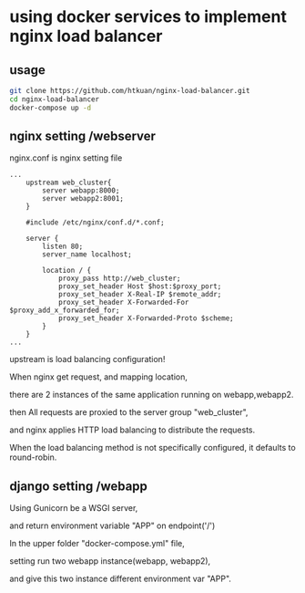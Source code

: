 # using docker services to implement nginx load balancer

## usage
```bash
git clone https://github.com/htkuan/nginx-load-balancer.git
cd nginx-load-balancer
docker-compose up -d
```

## nginx setting /webserver

nginx.conf is nginx setting file
```
...
    upstream web_cluster{
        server webapp:8000;
        server webapp2:8001;
    }

    #include /etc/nginx/conf.d/*.conf;

    server {
        listen 80;
        server_name localhost;

        location / {
            proxy_pass http://web_cluster;
            proxy_set_header Host $host:$proxy_port;
            proxy_set_header X-Real-IP $remote_addr;
            proxy_set_header X-Forwarded-For $proxy_add_x_forwarded_for;
            proxy_set_header X-Forwarded-Proto $scheme;
        }
    }
...
```
upstream is load balancing configuration!

When nginx get request, and mapping location,

there are 2 instances of the same application running on webapp,webapp2. 

then All requests are proxied to the server group "web_cluster", 

and nginx applies HTTP load balancing to distribute the requests.

When the load balancing method is not specifically configured, it defaults to round-robin.
## django setting /webapp

Using Gunicorn be a WSGI server,

and return environment variable "APP" on endpoint('/')

In the upper folder "docker-compose.yml" file,

setting run two webapp instance(webapp, webapp2),

and give this two instance different environment var "APP".
